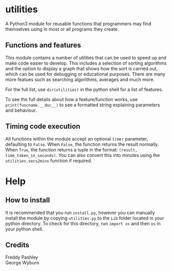 # utilities
A Python3 module for reusable functions that programmers may find themselves using in most or all programs they create.

## Functions and features
This module contains a number of utilities that can be used to speed up and make code easier to develop. This includes a selection of sorting algorithms and the option to display a graph that shows how the sort is carried out, which can be used for debugging or educational purposes.
There are many more featues such as searching algorithms, averages and much more.

For the full list, use `dir(utilities)` in the python shell for a list of features.

To see the full details about how a feature/function works, use `print(funcname.__doc__)` to see a formatted string explaining parameters and behaviour.

## Timing code execution
All functions within the module accept an optional `timer` parameter, defaulting to `False`. When `False`, the function returns the result normally. When `True`, the function returns a tuple in the format: `(result, time_taken_in_seconds)`. You can also convert this into minutes using the `utilities.secs2mins` function if required.

# Help
## How to install
It is recommended that you run `install.py`, however you can manually install the module by copying `utilities.py` to the `Lib` folder located in your python directory. To check for this directory, run `import os` and then `os` in your python shell.


## Credits
Freddy Pashley  
George Wyburn
